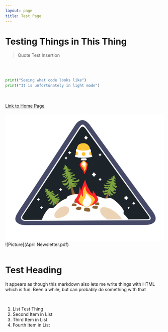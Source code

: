 ```yaml
---
layout: page
title: Test Page
---
```


# Testing Things in This Thing

> Quote Test Insertion

<br/><br/>

```python
print("Seeing what code looks like")
print("It is unfortunately in light mode")
```


<br/><br/>
[Link to Home Page](/no-style-please/)
<br/><br/>
![Picture](picture.png)
![Picture](April Newsletter.pdf)
<br/><br/>


<h1> Test Heading </h1>
<p> It appears as though this markdown also lets me write things with HTML which is fun. Been a while, but can probably do something with that </p>

<br/>

1. List Test Thing
2. Second Item in List
3. Third Item in List
4. Fourth Item in List